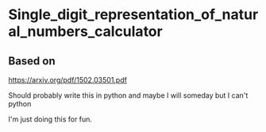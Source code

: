 # Single_digit_representation_of_natural_numbers_calculator

## Based on
https://arxiv.org/pdf/1502.03501.pdf

Should probably write this in python and maybe I will someday but I can't python

I'm just doing this for fun. 
